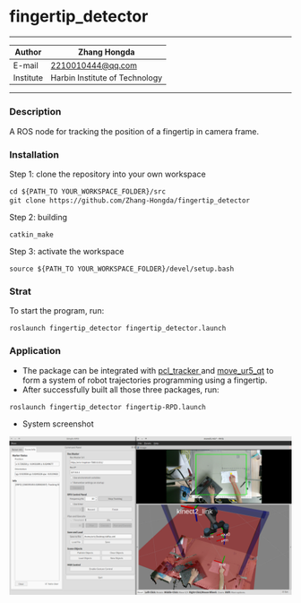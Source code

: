 fingertip_detector
================================
****
|Author|Zhang Hongda|
|------|-----------------|
|E-mail|2210010444@qq.com|
|Institute|Harbin Institute of Technology|
****

### Description
A ROS node for tracking the position of a fingertip in camera frame.
### Installation
Step 1: clone the repository into your own workspace
```
cd ${PATH_TO YOUR_WORKSPACE_FOLDER}/src
git clone https://github.com/Zhang-Hongda/fingertip_detector
```
Step 2: building
```
catkin_make
```
Step 3: activate the workspace
```
source ${PATH_TO YOUR_WORKSPACE_FOLDER}/devel/setup.bash
```
### Strat 
To start the program, run:
```
roslaunch fingertip_detector fingertip_detector.launch 
```
### Application
* The package can be integrated with [pcl_tracker ](https://github.com/Zhang-Hongda/pcl_tracker) and [move_ur5_qt](https://github.com/Zhang-Hongda/move_ur5_qt) to form a system of robot trajectories programming using a fingertip.
* After successfully built all those three packages, run:
```
roslaunch fingertip_detector fingertip-RPD.launch 
```
* System screenshot

![fingertip-RPD.png](./png/fingertip-RPD.png)